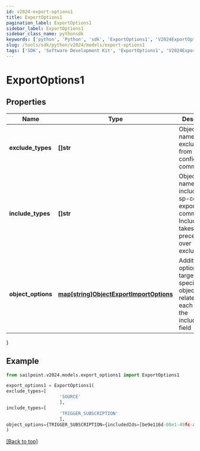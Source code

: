 ```yaml
---
id: v2024-export-options1
title: ExportOptions1
pagination_label: ExportOptions1
sidebar_label: ExportOptions1
sidebar_class_name: pythonsdk
keywords: ['python', 'Python', 'sdk', 'ExportOptions1', 'V2024ExportOptions1'] 
slug: /tools/sdk/python/v2024/models/export-options1
tags: ['SDK', 'Software Development Kit', 'ExportOptions1', 'V2024ExportOptions1']
---
```


# ExportOptions1


## Properties

Name | Type | Description | Notes
------------ | ------------- | ------------- | -------------
**exclude_types** | **[]str** | Object type names to be excluded from an sp-config export command. | [optional] 
**include_types** | **[]str** | Object type names to be included in an sp-config export command. IncludeTypes takes precedence over excludeTypes. | [optional] 
**object_options** | [**map[string]ObjectExportImportOptions**](object-export-import-options) | Additional options targeting specific objects related to each item in the includeTypes field | [optional] 
}

## Example

```python
from sailpoint.v2024.models.export_options1 import ExportOptions1

export_options1 = ExportOptions1(
exclude_types=[
                    'SOURCE'
                    ],
include_types=[
                    'TRIGGER_SUBSCRIPTION'
                    ],
object_options={TRIGGER_SUBSCRIPTION={includedIds=[be9e116d-08e1-49fc-ab7f-fa585e96c9e4], includedNames=[Test 2]}}
)

```
[[Back to top]](#) 

